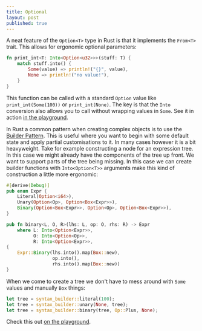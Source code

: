 ```yaml
---
title: Optional
layout: post
published: true
---
```


A neat feature of the `Option<T>` type in Rust is that it implements the `From<T>` trait. This allows for ergonomic optional parameters:

```rust
fn print_int<T: Into<Option<u32>>>(stuff: T) {
    match stuff.into() {
        Some(value) => println!("{}", value),
        None => println!("no value!"),
    }
}
```

This function can be called with a standard `Option` value like `print_int(Some(100))` or `print_int(None)`. The key is that the  `Into` conversion also allows you to call without wrapping values in `Some`. See it in action [in the playground](https://play.rust-lang.org/?version=stable&mode=debug&edition=2018&gist=7f7dd2a91c2b339122bbb95d453a86b3).

In Rust a common pattern when creating complex objects is to use the [Builder Pattern](https://github.com/rust-unofficial/patterns/blob/master/patterns/builder.md). This is useful where you want to begin with some default state and apply partial customisations to it. In many cases however it is a bit heavyweight. Take for example constructing a node for an expression tree. In this case we might already have the components of the tree up front. We want to support parts of the tree being missing. In this case we can create builder functions with `Into<Option<T>>` arguments make this kind of construction a little more ergonomic:

```rust
#[derive(Debug)]
pub enum Expr {
    Literal(Option<i64>),
    Unary(Option<Op>, Option<Box<Expr>>),
    Binary(Option<Box<Expr>>, Option<Op>, Option<Box<Expr>>),
}

pub fn binary<L, O, R>(lhs: L, op: O, rhs: R) -> Expr
    where L: Into<Option<Expr>>,
          O: Into<Option<Op>>,
          R: Into<Option<Expr>>,
{
    Expr::Binary(lhs.into().map(Box::new),
                 op.into(),
                 rhs.into().map(Box::new))
}
```

When we come to create a tree we don't have to mess around with `Some` values and manually `Box` things:

```rust
let tree = syntax_builder::literal(100);
let tree = syntax_builder::unary(None, tree);
let tree = syntax_builder::binary(tree, Op::Plus, None);
```

Check this out [on the playground](https://play.rust-lang.org/?version=stable&mode=debug&edition=2018&gist=28b8660f55409242fd16d4977131e948).